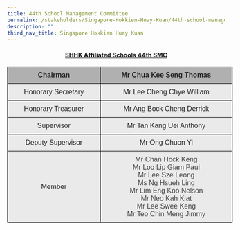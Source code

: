 ```yaml
---
title: 44th School Management Committee
permalink: /stakeholders/Singapore-Hokkien-Huay-Kuan/44th-school-management-committee/
description: ""
third_nav_title: Singapore Hokkien Huay Kuan
---
```

<h4><u><center>SHHK Affiliated Schools 44th SMC</center></u></h4>

<style type="text/css">
.tg  {border-collapse:collapse;border-spacing:0;margin:0px auto;}
.tg td{border-color:black;border-style:solid;border-width:1px;font-family:Arial, sans-serif;font-size:14px;
  overflow:hidden;padding:10px 5px;word-break:normal;}
.tg th{border-color:black;border-style:solid;border-width:1px;font-family:Arial, sans-serif;font-size:14px;
  font-weight:normal;overflow:hidden;padding:10px 5px;word-break:normal;}
.tg .tg-o8kk{background-color:#EAEAEA;color:#444;font-size:16px;text-align:center;vertical-align:top}
.tg .tg-m4c5{background-color:#B0B0B0;color:#222;font-size:16px;font-weight:bold;text-align:center;vertical-align:top}
.tg .tg-6w7u{background-color:#EAEAEA;color:#222;font-size:16px;text-align:center;vertical-align:top}
.tg .tg-y0zq{background-color:#EAEAEA;color:#222;font-size:16px;text-align:center;vertical-align:middle}
</style>
<table class="tg" style="undefined;table-layout: fixed; width: 521px">
<colgroup>
<col style="width: 215px">
<col style="width: 306px">
</colgroup>
<tbody>
  <tr>
    <td class="tg-m4c5">Chairman</td>
    <td class="tg-m4c5">Mr Chua Kee Seng Thomas</td>
  </tr>
  <tr>
    <td class="tg-6w7u">Honorary Secretary</td>
    <td class="tg-6w7u">Mr Lee Cheng Chye William</td>
  </tr>
  <tr>
    <td class="tg-6w7u">Honorary Treasurer</td>
    <td class="tg-6w7u">Mr Ang Bock Cheng Derrick</td>
  </tr>
  <tr>
    <td class="tg-6w7u"> Supervisor</td>
    <td class="tg-6w7u">Mr Tan Kang Uei Anthony</td>
  </tr>
  <tr>
    <td class="tg-6w7u"> Deputy Supervisor</td>
    <td class="tg-6w7u">Mr Ong Chuon Yi </td>
  </tr>
  <tr>
    <td class="tg-y0zq">Member</td>
    <td class="tg-o8kk">Mr Chan Hock Keng<br>Mr Loo Lip Giam Paul<br>Mr Lee Sze Leong<br>Ms Ng Hsueh Ling<br>Mr Lim Eng Koo Nelson<br>Mr Neo Kah Kiat<br>Mr Lee Swee Keng<br>Mr Teo Chin Meng Jimmy</td>
  </tr>
</tbody>
</table>